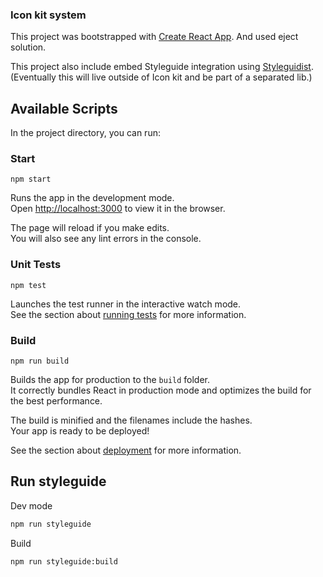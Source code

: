 ### Icon kit system

This project was bootstrapped with [Create React App](https://github.com/facebookincubator/create-react-app). And used eject solution.

This project also include embed Styleguide integration using [Styleguidist](https://react-styleguidist.js.org/).
(Eventually this will live outside of Icon kit and be part of a separated lib.)

## Available Scripts

In the project directory, you can run:

### Start
`npm start`

Runs the app in the development mode.<br>
Open [http://localhost:3000](http://localhost:3000) to view it in the browser.

The page will reload if you make edits.<br>
You will also see any lint errors in the console.


### Unit Tests
`npm test`

Launches the test runner in the interactive watch mode.<br>
See the section about [running tests](#running-tests) for more information.

###  Build
`npm run build`

Builds the app for production to the `build` folder.<br>
It correctly bundles React in production mode and optimizes the build for the best performance.

The build is minified and the filenames include the hashes.<br>
Your app is ready to be deployed!

See the section about [deployment](#deployment) for more information.

## Run styleguide

Dev mode
```sh
npm run styleguide
```
Build
```sh
npm run styleguide:build
```
